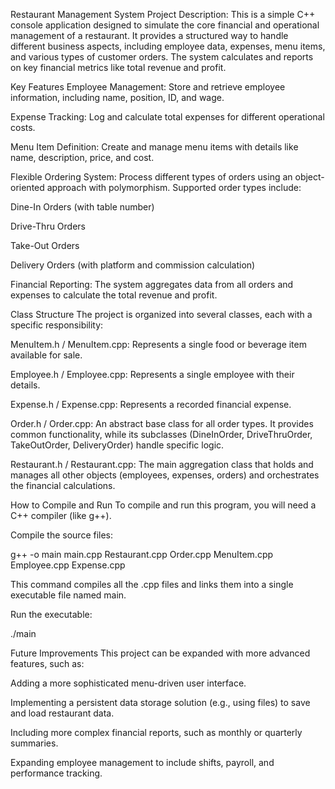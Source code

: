 Restaurant Management System
Project Description: 
This is a simple C++ console application designed to simulate the core financial and operational management of a restaurant. It provides a structured way to handle different business aspects, including employee data, expenses, menu items, and various types of customer orders. The system calculates and reports on key financial metrics like total revenue and profit.

Key Features
Employee Management: Store and retrieve employee information, including name, position, ID, and wage.

Expense Tracking: Log and calculate total expenses for different operational costs.

Menu Item Definition: Create and manage menu items with details like name, description, price, and cost.

Flexible Ordering System: Process different types of orders using an object-oriented approach with polymorphism. Supported order types include:

Dine-In Orders (with table number)

Drive-Thru Orders

Take-Out Orders

Delivery Orders (with platform and commission calculation)

Financial Reporting: The system aggregates data from all orders and expenses to calculate the total revenue and profit.

Class Structure
The project is organized into several classes, each with a specific responsibility:

MenuItem.h / MenuItem.cpp: Represents a single food or beverage item available for sale.

Employee.h / Employee.cpp: Represents a single employee with their details.

Expense.h / Expense.cpp: Represents a recorded financial expense.

Order.h / Order.cpp: An abstract base class for all order types. It provides common functionality, while its subclasses (DineInOrder, DriveThruOrder, TakeOutOrder, DeliveryOrder) handle specific logic.

Restaurant.h / Restaurant.cpp: The main aggregation class that holds and manages all other objects (employees, expenses, orders) and orchestrates the financial calculations.

How to Compile and Run
To compile and run this program, you will need a C++ compiler (like g++).

Compile the source files:

g++ -o main main.cpp Restaurant.cpp Order.cpp MenuItem.cpp Employee.cpp Expense.cpp

This command compiles all the .cpp files and links them into a single executable file named main.

Run the executable:

./main

Future Improvements
This project can be expanded with more advanced features, such as:

Adding a more sophisticated menu-driven user interface.

Implementing a persistent data storage solution (e.g., using files) to save and load restaurant data.

Including more complex financial reports, such as monthly or quarterly summaries.

Expanding employee management to include shifts, payroll, and performance tracking.

